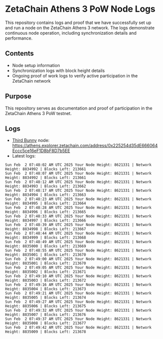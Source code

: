 # ZetaChain Athens 3 PoW Node Logs
This repository contains logs and proof that we have successfully set up and run a node on the ZetaChain Athens 3 network. The logs demonstrate continuous node operation, including synchronization details and performance.

## Contents
- Node setup information
- Synchronization logs with block height details
- Ongoing proof of work logs to verify active participation in the ZetaChain network

## Purpose
This repository serves as documentation and proof of participation in the ZetaChain Athens 3 PoW testnet.

## Logs

- [Third Bunny](https://thirdbunny.xyz/) node: https://athens.explorer.zetachain.com/address/0x225254d35dE666064Eccc5ce16eF1D8bF8D7b5EE
- Latest logs:
```
Sun Feb  2 07:48:02 AM UTC 2025 Your Node Height: 8621331 | Network Height: 8834992 | Blocks Left: 213661
Sun Feb  2 07:48:07 AM UTC 2025 Your Node Height: 8621331 | Network Height: 8834992 | Blocks Left: 213661
Sun Feb  2 07:48:12 AM UTC 2025 Your Node Height: 8621331 | Network Height: 8834993 | Blocks Left: 213662
Sun Feb  2 07:48:17 AM UTC 2025 Your Node Height: 8621331 | Network Height: 8834994 | Blocks Left: 213663
Sun Feb  2 07:48:23 AM UTC 2025 Your Node Height: 8621331 | Network Height: 8834995 | Blocks Left: 213664
Sun Feb  2 07:48:28 AM UTC 2025 Your Node Height: 8621331 | Network Height: 8834996 | Blocks Left: 213665
Sun Feb  2 07:48:33 AM UTC 2025 Your Node Height: 8621331 | Network Height: 8834997 | Blocks Left: 213666
Sun Feb  2 07:48:39 AM UTC 2025 Your Node Height: 8621331 | Network Height: 8834998 | Blocks Left: 213667
Sun Feb  2 07:48:44 AM UTC 2025 Your Node Height: 8621331 | Network Height: 8834999 | Blocks Left: 213668
Sun Feb  2 07:48:49 AM UTC 2025 Your Node Height: 8621331 | Network Height: 8835000 | Blocks Left: 213669
Sun Feb  2 07:48:55 AM UTC 2025 Your Node Height: 8621331 | Network Height: 8835001 | Blocks Left: 213670
Sun Feb  2 07:49:00 AM UTC 2025 Your Node Height: 8621331 | Network Height: 8835001 | Blocks Left: 213670
Sun Feb  2 07:49:05 AM UTC 2025 Your Node Height: 8621331 | Network Height: 8835002 | Blocks Left: 213671
Sun Feb  2 07:49:10 AM UTC 2025 Your Node Height: 8621331 | Network Height: 8835003 | Blocks Left: 213672
Sun Feb  2 07:49:16 AM UTC 2025 Your Node Height: 8621331 | Network Height: 8835004 | Blocks Left: 213673
Sun Feb  2 07:49:21 AM UTC 2025 Your Node Height: 8621331 | Network Height: 8835005 | Blocks Left: 213674
Sun Feb  2 07:49:27 AM UTC 2025 Your Node Height: 8621331 | Network Height: 8835006 | Blocks Left: 213675
Sun Feb  2 07:49:32 AM UTC 2025 Your Node Height: 8621331 | Network Height: 8835007 | Blocks Left: 213676
Sun Feb  2 07:49:37 AM UTC 2025 Your Node Height: 8621331 | Network Height: 8835008 | Blocks Left: 213677
Sun Feb  2 07:49:42 AM UTC 2025 Your Node Height: 8621331 | Network Height: 8835009 | Blocks Left: 213678
```
